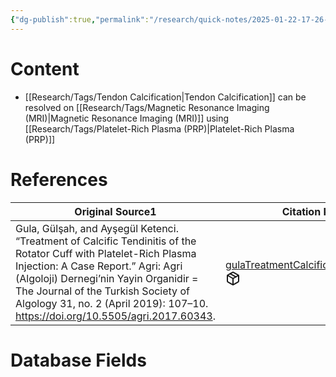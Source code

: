 ```yaml
---
{"dg-publish":true,"permalink":"/research/quick-notes/2025-01-22-17-26-59/","updated":"2025-01-28T19:53:01-05:00"}
---
```


# Content
- [[Research/Tags/Tendon Calcification\|Tendon Calcification]] can be resolved on [[Research/Tags/Magnetic Resonance Imaging (MRI)\|Magnetic Resonance Imaging (MRI)]] using [[Research/Tags/Platelet-Rich Plasma (PRP)\|Platelet-Rich Plasma (PRP)]]
# References
<div><table class="dataview table-view-table"><thead class="table-view-thead"><tr class="table-view-tr-header"><th class="table-view-th"><span>Original Source</span><span class="dataview small-text">1</span></th><th class="table-view-th"><span>Citation Key</span></th></tr></thead><tbody class="table-view-tbody"><tr><td><span>Gula, Gülşah, and Ayşegül Ketenci. “Treatment of Calcific Tendinitis of the Rotator Cuff with Platelet-Rich Plasma Injection: A Case Report.” Agri: Agri (Algoloji) Dernegi’nin Yayin Organidir = The Journal of the Turkish Society of Algology 31, no. 2 (April 2019): 107–10. <a rel="noopener nofollow" class="external-link" href="https://doi.org/10.5505/agri.2017.60343" target="_blank">https://doi.org/10.5505/agri.2017.60343</a>.</span></td><td><span><a data-tooltip-position="top" aria-label="Research/Evidence Sources/gulaTreatmentCalcificTendinitis2019.md" data-href="Research/Evidence Sources/gulaTreatmentCalcificTendinitis2019.md" href="Research/Evidence Sources/gulaTreatmentCalcificTendinitis2019.md" class="internal-link" target="_blank" rel="noopener nofollow" fileclass-name="Research Links">gulaTreatmentCalcificTendinitis2019</a><a class="metadata-menu fileclass-icon"><svg xmlns="http://www.w3.org/2000/svg" width="24" height="24" viewBox="0 0 24 24" fill="none" stroke="currentColor" stroke-width="2" stroke-linecap="round" stroke-linejoin="round" class="svg-icon lucide-package"><path d="m7.5 4.27 9 5.15"></path><path d="M21 8a2 2 0 0 0-1-1.73l-7-4a2 2 0 0 0-2 0l-7 4A2 2 0 0 0 3 8v8a2 2 0 0 0 1 1.73l7 4a2 2 0 0 0 2 0l7-4A2 2 0 0 0 21 16Z"></path><path d="m3.3 7 8.7 5 8.7-5"></path><path d="M12 22V12"></path></svg></a></span></td></tr></tbody></table></div>

# Database Fields